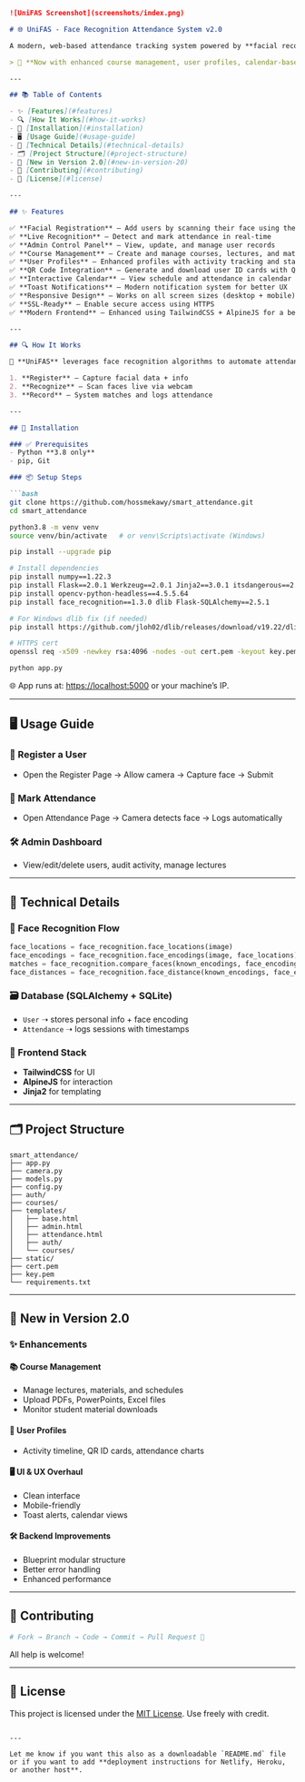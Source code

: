 ```markdown
![UniFAS Screenshot](screenshots/index.png)

# 🌐 UniFAS - Face Recognition Attendance System v2.0

A modern, web-based attendance tracking system powered by **facial recognition technology**. UniFAS offers a sleek and efficient way to register users, track attendance, and manage records with ease — all in a beautiful, responsive interface. 

> 🚀 **Now with enhanced course management, user profiles, calendar-based views, and a refined UI using TailwindCSS + AlpineJS!**

---

## 📚 Table of Contents

- ✨ [Features](#features)
- 🔍 [How It Works](#how-it-works)
- 🚀 [Installation](#installation)
- 🖥️ [Usage Guide](#usage-guide)
- 🔧 [Technical Details](#technical-details)
- 🗂️ [Project Structure](#project-structure)
- 📱 [New in Version 2.0](#new-in-version-20)
- 🤝 [Contributing](#contributing)
- 📄 [License](#license)

---

## ✨ Features

✅ **Facial Registration** – Add users by scanning their face using the webcam  
✅ **Live Recognition** – Detect and mark attendance in real-time  
✅ **Admin Control Panel** – View, update, and manage user records  
✅ **Course Management** – Create and manage courses, lectures, and materials  
✅ **User Profiles** – Enhanced profiles with activity tracking and statistics  
✅ **QR Code Integration** – Generate and download user ID cards with QR codes  
✅ **Interactive Calendar** – View schedule and attendance in calendar format  
✅ **Toast Notifications** – Modern notification system for better UX  
✅ **Responsive Design** – Works on all screen sizes (desktop + mobile)  
✅ **SSL-Ready** – Enable secure access using HTTPS  
✅ **Modern Frontend** – Enhanced using TailwindCSS + AlpineJS for a better UI experience

---

## 🔍 How It Works

🎥 **UniFAS** leverages face recognition algorithms to automate attendance:

1. **Register** – Capture facial data + info
2. **Recognize** – Scan faces live via webcam
3. **Record** – System matches and logs attendance

---

## 🚀 Installation

### ✅ Prerequisites
- Python **3.8 only**
- pip, Git

### 📦 Setup Steps

```bash
git clone https://github.com/hossmekawy/smart_attendance.git
cd smart_attendance

python3.8 -m venv venv
source venv/bin/activate   # or venv\Scripts\activate (Windows)

pip install --upgrade pip

# Install dependencies
pip install numpy==1.22.3
pip install Flask==2.0.1 Werkzeug==2.0.1 Jinja2==3.0.1 itsdangerous==2.0.1 MarkupSafe==2.0.1
pip install opencv-python-headless==4.5.5.64
pip install face_recognition==1.3.0 dlib Flask-SQLAlchemy==2.5.1

# For Windows dlib fix (if needed)
pip install https://github.com/jloh02/dlib/releases/download/v19.22/dlib-19.22.99-cp310-cp310-win_amd64.whl

# HTTPS cert
openssl req -x509 -newkey rsa:4096 -nodes -out cert.pem -keyout key.pem -days 365

python app.py
```

🌐 App runs at: [https://localhost:5000](https://localhost:5000) or your machine’s IP.

---

## 🖥️ Usage Guide

### 👤 Register a User
- Open the Register Page → Allow camera → Capture face → Submit

### 📸 Mark Attendance
- Open Attendance Page → Camera detects face → Logs automatically

### 🛠️ Admin Dashboard
- View/edit/delete users, audit activity, manage lectures

---

## 🔧 Technical Details

### 🧠 Face Recognition Flow
```python
face_locations = face_recognition.face_locations(image)
face_encodings = face_recognition.face_encodings(image, face_locations)
matches = face_recognition.compare_faces(known_encodings, face_encoding)
face_distances = face_recognition.face_distance(known_encodings, face_encoding)
```

### 🗃️ Database (SQLAlchemy + SQLite)
- `User` ➝ stores personal info + face encoding
- `Attendance` ➝ logs sessions with timestamps

### 💅 Frontend Stack
- **TailwindCSS** for UI
- **AlpineJS** for interaction
- **Jinja2** for templating

---

## 🗂️ Project Structure

```
smart_attendance/
├── app.py
├── camera.py
├── models.py
├── config.py
├── auth/
├── courses/
├── templates/
│   ├── base.html
│   ├── admin.html
│   ├── attendance.html
│   ├── auth/
│   └── courses/
├── static/
├── cert.pem
├── key.pem
└── requirements.txt
```

---

## 📱 New in Version 2.0

### ✨ Enhancements

#### 📚 Course Management
- Manage lectures, materials, and schedules
- Upload PDFs, PowerPoints, Excel files
- Monitor student material downloads

#### 👤 User Profiles
- Activity timeline, QR ID cards, attendance charts

#### 🖥️ UI & UX Overhaul
- Clean interface
- Mobile-friendly
- Toast alerts, calendar views

#### 🛠️ Backend Improvements
- Blueprint modular structure
- Better error handling
- Enhanced performance

---

## 🤝 Contributing

```bash
# Fork → Branch → Code → Commit → Pull Request 🚀
```

All help is welcome!

---

## 📄 License

This project is licensed under the [MIT License](LICENSE). Use freely with credit.
```

---

Let me know if you want this also as a downloadable `README.md` file or if you want to add **deployment instructions for Netlify, Heroku, or another host**.
